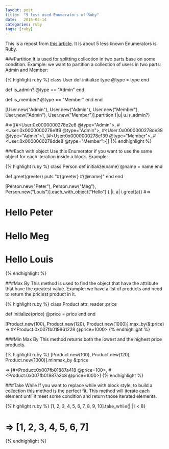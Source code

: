 ```yaml
---
layout: post
title:  "5 less used Enumerators of Ruby"
date:   2015-04-14
categories: ruby
tags: [ruby]
---
```


This is a repost from [this article](http://codingwithaxe.com/5-less-used-enumerators-of-ruby). It is about 5 less known Enumerators is Ruby.

###Partition
It is used for splitting collection in two parts base on some condition. Example: we want to partition a collection of users in two parts: Admin and Member:

{% highlight ruby %}
class User
  def initialize type
    @type = type
  end

  def is_admin?
    @type == "Admin"
  end

  def is_member?
    @type == "Member"
  end
end

[User.new("Admin"), User.new("Admin"), User.new("Member"),
  User.new("Admin"), User.new("Member")].partition {|u| u.is_admin?}

#=>[[#<User:0x0000000278e2e8 @type="Admin">, #<User:0x0000000278e1f8 @type="Admin">, #<User:0x0000000278de38 @type="Admin">], [#<User:0x0000000278e130 @type="Member">, #<User:0x0000000278dde8 @type="Member">]]
{% endhighlight %}

###Each with object
Use this Enumerator if you want to use the same object for each iteration inside a block. Example:

{% highlight ruby %}
class Person
  def initialize(name)
    @name = name
  end

  def greet(greeter)
    puts "#{greeter} #{@name}"
  end
end

[Person.new("Peter"), Person.new("Meg"), Person.new("Louis")].each_with_object("Hello") { |i, a|  i.greet(a)}
#=>
# Hello Peter
# Hello Meg
# Hello Louis

{% endhighlight %}

###Max By
This method is used to find the object that have the attribute that have the greatest value. Example: we have a list of products and need to return the priciest product in it.

{% highlight ruby %}
class Product
  attr_reader :price

  def initialize(price)
    @price = price
  end
end

[Product.new(100), Product.new(120), Product.new(1000)].max_by(&:price)
=> #<Product:0x007fb019861228 @price=1000>
{% endhighlight %}

###Min Max By
This method returns both the lowest and the highest price products.

{% highlight ruby %}
[Product.new(100), Product.new(120), Product.new(1000)].minmax_by &:price

=> [#<Product:0x007fb01887a418 @price=100>, #<Product:0x007fb01887a3c8 @price=1000>]
{% endhighlight %}

###Take While
If you want to replace while with block style, to build a collection this method is the perfect fit. This method will iterate each element until it meet some condition and return those iterated elements.

{% highlight ruby %}
[1, 2, 3, 4, 5, 6, 7, 8, 9, 10].take_while{|i| i < 8}
# => [1, 2, 3, 4, 5, 6, 7]
{% endhighlight %}
